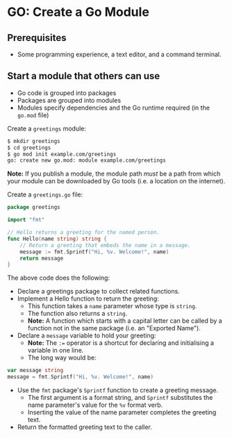# GO: Create a Go Module

## Prerequisites

- Some programming experience, a text editor, and a command terminal.

## Start a module that others can use

- Go code is grouped into packages
- Packages are grouped into modules
- Modules specify dependencies and the Go runtime required (in the `go.mod` file)

Create a `greetings` module:

```bash
$ mkdir greetings
$ cd greetings
$ go mod init example.com/greetings
go: create new go.mod: module example.com/greetings
```

**Note:** If you publish a module, the module path _must_ be a path from which your module can be downloaded by Go tools (i.e. a location on the internet).

Create a `greetings.go` file:

```go
package greetings

import "fmt"

// Hello returns a greeting for the named person.
func Hello(name string) string {
    // Return a greeting that embeds the name in a message.
    message := fmt.Sprintf("Hi, %v. Welcome!", name)
    return message
}
```

The above code does the following:

- Declare a greetings package to collect related functions.
- Implement a Hello function to return the greeting:
    - This function takes a `name` parameter whose type is `string`.
    - The function also returns a `string`.
    - **Note:** A function which starts with a capital letter can be called by a function not in the same package (i.e. an "Exported Name").
- Declare a `message` variable to hold your greeting:
    - **Note:** The `:=` operator is a shortcut for declaring and initialising a variable in one line.
    - The long way would be:

```go
var message string
message = fmt.Sprintf("Hi, %v. Welcome!", name)
```
- Use the `fmt` package's `Sprintf` function to create a greeting message.
    - The first argument is a format string, and `Sprintf` substitutes the name parameter's value for the `%v` format verb.
    - Inserting the value of the name parameter completes the greeting text.
- Return the formatted greeting text to the caller.

